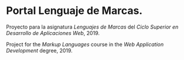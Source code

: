 # Portal Lenguaje de Marcas.

Proyecto para la asignatura *Lenguajes de Marcas* del *Ciclo Superior en Desarrollo de Aplicaciones Web*, 2019. 

Project for the *Markup Languages* course in the *Web Application Development* degree, 2019. 
